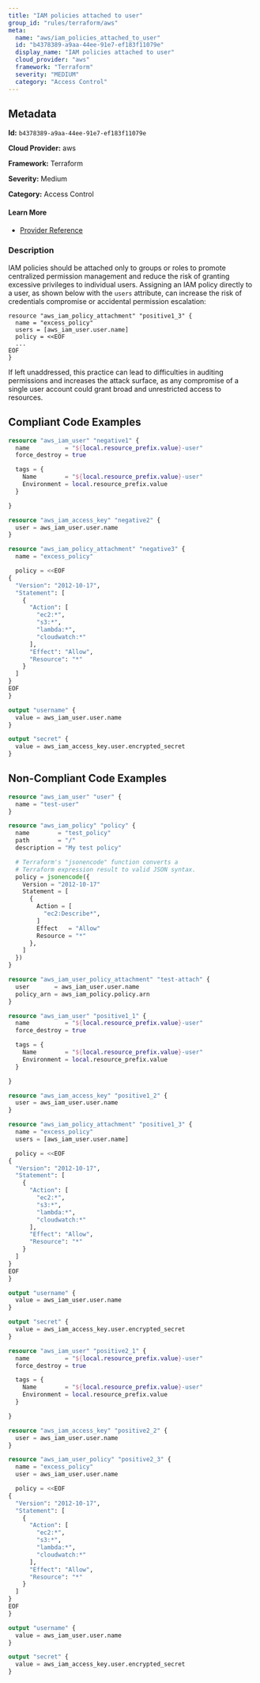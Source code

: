 ```yaml
---
title: "IAM policies attached to user"
group_id: "rules/terraform/aws"
meta:
  name: "aws/iam_policies_attached_to_user"
  id: "b4378389-a9aa-44ee-91e7-ef183f11079e"
  display_name: "IAM policies attached to user"
  cloud_provider: "aws"
  framework: "Terraform"
  severity: "MEDIUM"
  category: "Access Control"
---
```

## Metadata

**Id:** `b4378389-a9aa-44ee-91e7-ef183f11079e`

**Cloud Provider:** aws

**Framework:** Terraform

**Severity:** Medium

**Category:** Access Control

#### Learn More

 - [Provider Reference](https://registry.terraform.io/providers/hashicorp/aws/latest/docs/resources/iam_policy_attachment)

### Description

 IAM policies should be attached only to groups or roles to promote centralized permission management and reduce the risk of granting excessive privileges to individual users. Assigning an IAM policy directly to a user, as shown below with the `users` attribute, can increase the risk of credentials compromise or accidental permission escalation:

```
resource "aws_iam_policy_attachment" "positive1_3" {
  name = "excess_policy"
  users = [aws_iam_user.user.name]
  policy = <<EOF
  ...
EOF
}
```

If left unaddressed, this practice can lead to difficulties in auditing permissions and increases the attack surface, as any compromise of a single user account could grant broad and unrestricted access to resources.


## Compliant Code Examples
```tf
resource "aws_iam_user" "negative1" {
  name          = "${local.resource_prefix.value}-user"
  force_destroy = true

  tags = {
    Name        = "${local.resource_prefix.value}-user"
    Environment = local.resource_prefix.value
  }

}

resource "aws_iam_access_key" "negative2" {
  user = aws_iam_user.user.name
}

resource "aws_iam_policy_attachment" "negative3" {
  name = "excess_policy"

  policy = <<EOF
{
  "Version": "2012-10-17",
  "Statement": [
    {
      "Action": [
        "ec2:*",
        "s3:*",
        "lambda:*",
        "cloudwatch:*"
      ],
      "Effect": "Allow",
      "Resource": "*"
    }
  ]
}
EOF
}

output "username" {
  value = aws_iam_user.user.name
}

output "secret" {
  value = aws_iam_access_key.user.encrypted_secret
}


```
## Non-Compliant Code Examples
```tf
resource "aws_iam_user" "user" {
  name = "test-user"
}

resource "aws_iam_policy" "policy" {
  name        = "test_policy"
  path        = "/"
  description = "My test policy"

  # Terraform's "jsonencode" function converts a
  # Terraform expression result to valid JSON syntax.
  policy = jsonencode({
    Version = "2012-10-17"
    Statement = [
      {
        Action = [
          "ec2:Describe*",
        ]
        Effect   = "Allow"
        Resource = "*"
      },
    ]
  })
}

resource "aws_iam_user_policy_attachment" "test-attach" {
  user       = aws_iam_user.user.name
  policy_arn = aws_iam_policy.policy.arn
}

```

```tf
resource "aws_iam_user" "positive1_1" {
  name          = "${local.resource_prefix.value}-user"
  force_destroy = true

  tags = {
    Name        = "${local.resource_prefix.value}-user"
    Environment = local.resource_prefix.value
  }

}

resource "aws_iam_access_key" "positive1_2" {
  user = aws_iam_user.user.name
}

resource "aws_iam_policy_attachment" "positive1_3" {
  name = "excess_policy"
  users = [aws_iam_user.user.name]

  policy = <<EOF
{
  "Version": "2012-10-17",
  "Statement": [
    {
      "Action": [
        "ec2:*",
        "s3:*",
        "lambda:*",
        "cloudwatch:*"
      ],
      "Effect": "Allow",
      "Resource": "*"
    }
  ]
}
EOF
}

output "username" {
  value = aws_iam_user.user.name
}

output "secret" {
  value = aws_iam_access_key.user.encrypted_secret
}


```

```tf
resource "aws_iam_user" "positive2_1" {
  name          = "${local.resource_prefix.value}-user"
  force_destroy = true

  tags = {
    Name        = "${local.resource_prefix.value}-user"
    Environment = local.resource_prefix.value
  }

}

resource "aws_iam_access_key" "positive2_2" {
  user = aws_iam_user.user.name
}

resource "aws_iam_user_policy" "positive2_3" {
  name = "excess_policy"
  user = aws_iam_user.user.name

  policy = <<EOF
{
  "Version": "2012-10-17",
  "Statement": [
    {
      "Action": [
        "ec2:*",
        "s3:*",
        "lambda:*",
        "cloudwatch:*"
      ],
      "Effect": "Allow",
      "Resource": "*"
    }
  ]
}
EOF
}

output "username" {
  value = aws_iam_user.user.name
}

output "secret" {
  value = aws_iam_access_key.user.encrypted_secret
}


```